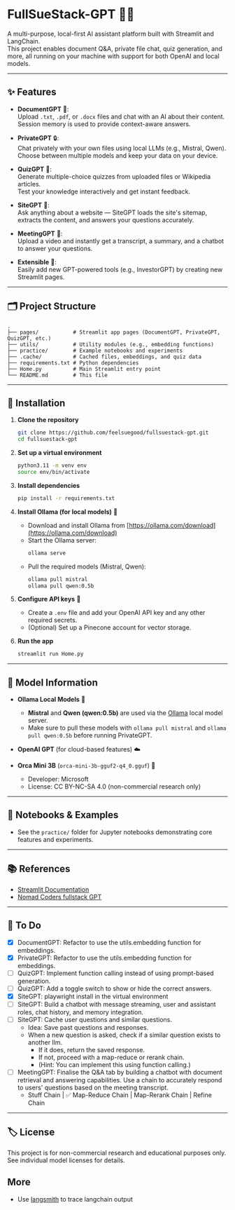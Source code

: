 # FullSueStack-GPT 🦙🤖

A multi-purpose, local-first AI assistant platform built with Streamlit and LangChain.  
This project enables document Q&A, private file chat, quiz generation, and more, all running on your machine with support for both OpenAI and local models.

---

## ✨ Features

- **DocumentGPT** 📄:  
  Upload `.txt`, `.pdf`, or `.docx` files and chat with an AI about their content.  
  Session memory is used to provide context-aware answers.

- **PrivateGPT** 🔒:  
  Chat privately with your own files using local LLMs (e.g., Mistral, Qwen).  
  Choose between multiple models and keep your data on your device.

- **QuizGPT** 📝:  
  Generate multiple-choice quizzes from uploaded files or Wikipedia articles.  
  Test your knowledge interactively and get instant feedback.

- **SiteGPT** 📝:  
  Ask anything about a website — SiteGPT loads the site's sitemap, extracts the content, and answers your questions accurately.

- **MeetingGPT** 📝:  
  Upload a video and instantly get a transcript, a summary, and a chatbot to answer your questions.

- **Extensible** 🧩:  
  Easily add new GPT-powered tools (e.g., InvestorGPT) by creating new Streamlit pages.

---

## 🗂️ Project Structure

```
.
├── pages/           # Streamlit app pages (DocumentGPT, PrivateGPT, QuizGPT, etc.)
├── utils/           # Utility modules (e.g., embedding functions)
├── practice/        # Example notebooks and experiments
├── .cache/          # Cached files, embeddings, and quiz data
├── requirements.txt # Python dependencies
├── Home.py          # Main Streamlit entry point
└── README.md        # This file
```

---

## 🚀 Installation

1. **Clone the repository**

   ```bash
   git clone https://github.com/feelsuegood/fullsuestack-gpt.git
   cd fullsuestack-gpt
   ```

2. **Set up a virtual environment**

   ```bash
   python3.11 -m venv env
   source env/bin/activate
   ```

3. **Install dependencies**

   ```bash
   pip install -r requirements.txt
   ```

4. **Install Ollama (for local models)** 🦙

   - Download and install Ollama from [https://ollama.com/download](https://ollama.com/download)
   - Start the Ollama server:
     ```bash
     ollama serve
     ```
   - Pull the required models (Mistral, Qwen):
     ```bash
     ollama pull mistral
     ollama pull qwen:0.5b
     ```

5. **Configure API keys** 🔑

   - Create a `.env` file and add your OpenAI API key and any other required secrets.
   - (Optional) Set up a Pinecone account for vector storage.

6. **Run the app**
   ```bash
   streamlit run Home.py
   ```

---

## 🧠 Model Information

- **Ollama Local Models** 🦙

  - **Mistral** and **Qwen (qwen:0.5b)** are used via the [Ollama](https://ollama.com/) local model server.
  - Make sure to pull these models with `ollama pull mistral` and `ollama pull qwen:0.5b` before running PrivateGPT.

- **OpenAI GPT** (for cloud-based features) ☁️

- **Orca Mini 3B** (`orca-mini-3b-gguf2-q4_0.gguf`) 🐳

  - Developer: Microsoft
  - License: CC BY-NC-SA 4.0 (non-commercial research only)

---

## 📒 Notebooks & Examples

- See the `practice/` folder for Jupyter notebooks demonstrating core features and experiments.

---

## 📚 References

- [Streamlit Documentation](https://docs.streamlit.io/develop/api-reference)
- [Nomad Coders fullstack GPT](https://nomadcoders.co/fullstack-gpt)

---

## 📝 To Do

- [x] DocumentGPT: Refactor to use the utils.embedding function for embeddings.
- [x] PrivateGPT: Refactor to use the utils.embedding function for embeddings.
- [ ] QuizGPT: Implement function calling instead of using prompt-based generation.
- [ ] QuizGPT: Add a toggle switch to show or hide the correct answers.
- [x] SiteGPT: playwright install in the virtual environment
- [ ] SiteGPT: Build a chatbot with message streaming, user and assistant roles, chat history, and memory integration.
- [ ] SiteGPT: Cache user questions and similar questions.
  - Idea: Save past questions and responses.
  - When a new question is asked, check if a similar question exists to another llm.
    - If it does, return the saved response.
    - If not, proceed with a map-reduce or rerank chain.
    - (Hint: You can implement this using function calling.)
- [ ] MeetingGPT: Finalise the Q&A tab by building a chatbot with document retrieval and answering capabilities. Use a chain to accurately respond to users' questions based on the meeting transcript.
  - Stuff Chain | ✅ Map-Reduce Chain | Map-Rerank Chain | Refine Chain

---

## 🏷️ License

This project is for non-commercial research and educational purposes only.  
See individual model licenses for details.

## More

- Use [langsmith](https://smith.langchain.com/) to trace langchain output